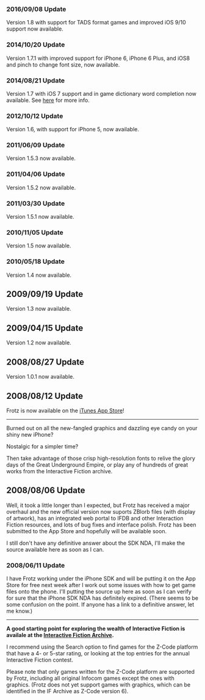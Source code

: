 
### 2016/09/08 Update ###

Version 1.8 with support for TADS format games and improved iOS 9/10 support now available.

### 2014/10/20 Update ###

Version 1.7.1 with improved support for iPhone 6, iPhone 6 Plus, and iOS8 and pinch to change font size, now available.

### 2014/08/21  Update ###

Version 1.7 with iOS 7 support and in game dictionary word completion now available. See  [here](http://code.google.com/p/iphonefrotz/wiki/FrotzMain) for more info.

### 2012/10/12 Update ###

Version 1.6, with support for iPhone 5, now available.

### 2011/06/09 Update ###

Version 1.5.3 now available.

### 2011/04/06 Update ###

Version 1.5.2 now available.

### 2011/03/30 Update ###

Version 1.5.1 now available.

### 2010/11/05 Update ###

Version 1.5 now available.

### 2010/05/18 Update ###

Version 1.4 now available.

## 2009/09/19 Update ##

Version 1.3 now available.

## 2009/04/15 Update ##

Version 1.2 now available.

## 2008/08/27 Update ##

Version 1.0.1 now available.

## 2008/08/12 Update ##

Frotz is now available on the [iTunes App Store](http://phobos.apple.com/WebObjects/MZStore.woa/wa/viewSoftware?id=287653015&mt=8)!


---


Burned out on all the new-fangled graphics and dazzling eye candy on your shiny new iPhone?

Nostalgic for a simpler time?

Then take advantage of those crisp high-resolution fonts to relive the glory days of the Great Underground Empire, or play any of hundreds of great works from the Interactive Fiction archive.

## 2008/08/06 Update ##

Well, it took a little longer than I expected, but Frotz has received a major overhaul and the new official version now suports ZBlorb files (with display of artwork), has an integrated web portal to IFDB and other Interaction Fiction resources, and lots of bug fixes and interface polish.  Frotz has been submitted to the App Store and hopefully will be available soon.

I still don't have any definitive answer about the SDK NDA, I'll make the source available here as soon as I can.

### 2008/06/11 Update ###

I have Frotz working under the iPhone SDK and will be putting it on the App Store for free next week after I work out some issues with how to get game files onto the phone.  I'll putting the source up here as soon as I can verify for sure that the iPhone SDK NDA has definitely expired.  (There seems to be some confusion on the point.  If anyone has a link to a definitive answer, let me know.)


---



**A good starting point for exploring the wealth of Interactive Fiction is availale at the  [Interactive Fiction Archive](http://wurb.com:80/if/platform/1).**

I recommend using the Search option to find games for the Z-Code platform that have a 4- or 5-star rating, or looking at the top entries for the annual Interactive Fiction contest.

Please note that only games written for the Z-Code platform are supported by Frotz, including all original Infocom games except the ones with graphics.   (Frotz does not yet support games with graphics, which can be identified in the IF Archive as Z-Code version 6).



